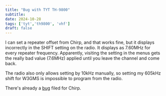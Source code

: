 ```yaml
---
title: "Bug with TYT TH-9800"
subtitle:
date: 2024-10-28
tags: ['tyt','th9800', 'vhf']
draft: false
---
```


I can set a repeater offset from Chirp,
and that works fine,
but it displays incorrectly in the SHIFT setting
on the radio.
It displays as 7.60MHz for every repeater frequency.
Apparently, visiting the setting in the menus
gets the really bad value (7.6MHz)
applied until you leave the channel and come back.

The radio also only allows setting by 10kHz manually,
so setting my 605kHz shift for W3GMS is impossible
to program from the radio.

There's already a [bug](https://chirpmyradio.com/issues/4683)
filed for Chirp.

<!--more-->
